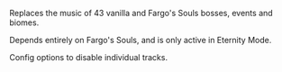 Replaces the music of 43 vanilla and Fargo's Souls bosses, events and biomes. 

Depends entirely on Fargo's Souls, and is only active in Eternity Mode. 

Config options to disable individual tracks.
